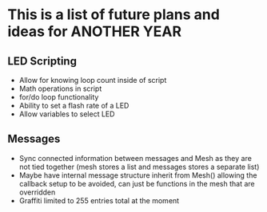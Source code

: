 # This is a list of future plans and ideas for ANOTHER YEAR

## LED Scripting
- Allow for knowing loop count inside of script
- Math operations in script
- for/do loop functionality
- Ability to set a flash rate of a LED
- Allow variables to select LED

## Messages
- Sync connected information between messages and Mesh as they are not tied together (mesh stores a list and messages stores a separate list)
- Maybe have internal message structure inherit from Mesh() allowing the callback setup to be avoided, can just be functions in the mesh that are overridden
- Graffiti limited to 255 entries total at the moment